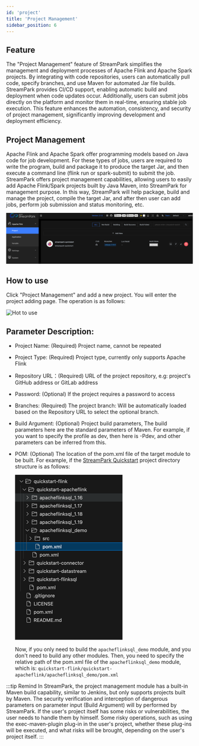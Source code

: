 ```yaml
---
id: 'project'
title: 'Project Management'
sidebar_position: 6
---
```


## Feature

The "Project Management" feature of StreamPark simplifies the management and deployment processes of Apache Flink and Apache Spark projects. By integrating with code repositories, users can automatically pull code, specify branches, and use Maven for automated Jar file builds. StreamPark provides CI/CD support, enabling automatic build and deployment when code updates occur. Additionally, users can submit jobs directly on the platform and monitor them in real-time, ensuring stable job execution. This feature enhances the automation, consistency, and security of project management, significantly improving development and deployment efficiency.

## Project Management

Apache Flink and Apache Spark offer programming models based on Java code for job development. For these types of jobs, users are required to write the program, build and package it to produce the target Jar, and then execute a command line (flink run or spark-submit) to submit the job. StreamPark offers project management capabilities, allowing users to easily add Apache Flink/Spark projects built by Java Maven, into StreamPark for management purpose. In this way, StreamPark will help package, build and manage the project, compile the target Jar, and after then user can add jobs, perform job submission and status monitoring, etc.

![Project](/doc/image/project/project.png)

## How to use

Click "Project Management" and add a new project. You will enter the project adding page. The operation is as follows:

![Hot to use](/doc/image/project/project.gif)

## Parameter Description:

- Project Name: (Required) Project name, cannot be repeated
- Project Type: (Required) Project type, currently only supports Apache Flink
- Repository URL：(Required) URL of the project repository, e.g: project's GitHub address or GitLab address
- Password: (Optional) If the project requires a password to access
- Branches: (Required) The project branch: Will be automatically loaded based on the Repository URL to select the optional branch.
- Build Argument: (Optional) Project build parameters, The build parameters here are the standard parameters of Maven. For example, if you want to specify the profile as dev, then here is -Pdev, and other parameters can be inferred from this.
- POM: (Optional) The location of the pom.xml file of the target module to be built. For example, if the [StreamPark Quickstart](https://github.com/apache/incubator-streampark-quickstart) project directory structure is as follows:

  ![Pom](/doc/image/project/pom-position.png)

  Now, if you only need to build the `apacheflinksql_demo` module, and you don't need to build any other modules. Then, you need to specify the relative path of the pom.xml file of the `apacheflinksql_demo` module, which is: `quickstart-flink/quickstart-apacheflink/apacheflinksql_demo/pom.xml`


:::tip Remind
In StreamPark, the project management module has a built-in Maven build capability, similar to Jenkins, but only supports projects built by Maven. The security verification and interception of dangerous parameters on parameter input (Build Argument) will by performed by StreamPark. If the user's project itself has some risks or vulnerabilities, the user needs to handle them by himself. Some risky operations, such as using the exec-maven-plugin plug-in in the user's project, whether these plug-ins will be executed, and what risks will be brought, depending on the user's project itself.
:::
